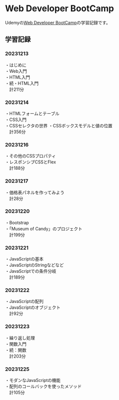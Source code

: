 # Web Developer BootCamp

Udemyの[Web Developer BootCamp](https://www.udemy.com/course/the-web-developer-bootcamp-2021-japan/)の学習記録です。

## 学習記録

### 20231213
・はじめに  
・Web入門  
・HTML入門  
・続・HTML入門  
　計211分

### 20231214
・HTMLフォームとテーブル  
・CSS入門  
・CSSセレクタの世界
・CSSボックスモデルと値の位置  
　計356分  
### 20231216
・その他のCSSプロパティ  
・レスポンシブCSSとFlex  
　計188分
### 20231217
・価格表パネルを作ってみよう  
　計28分
### 20231220  
・Bootstrap  
・「Museum of Candy」のプロジェクト  
　計199分
### 20231221  
・JavaScriptの基本  
・JavaScriptのStringなどなど  
・JavaScriptでの条件分岐  
　計189分  
### 20231222
・JavaScriptの配列  
・JavaScriptのオブジェクト  
　計92分  
### 20231223  
・繰り返し処理  
・関数入門  
・続：関数  
　計203分  
### 20231225  
・モダンなJavaScriptの機能  
・配列のコールバックを使ったメソッド  
　計105分  

